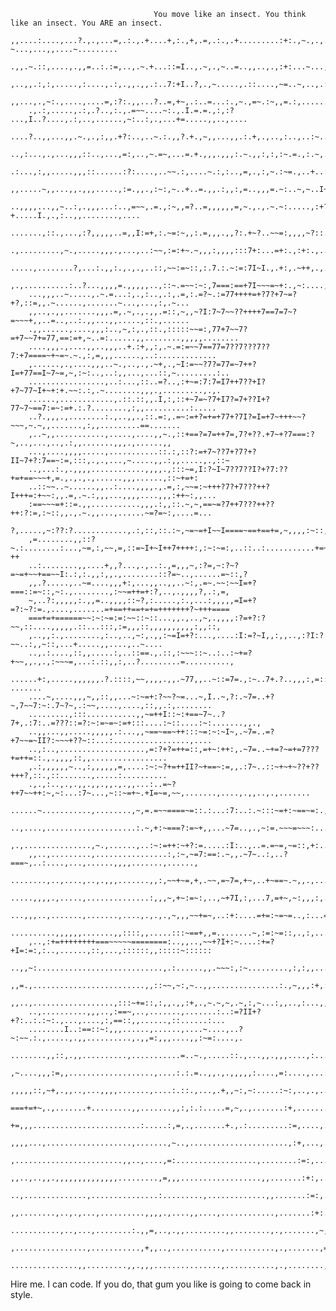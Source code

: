                                     You move like an insect. You think like an insect. You ARE an insect. 
        ,,....:....,...?.,.,...=,.:.,.+....+,:.,+,.=,.:.,.+.........:+:.,~.,.,..:.:?~...,...,,....~.........
        .,,.~.::,....,.,,=..:.:=,..,.~.+...::=I..,.~,.,~..=..,,..,.,:+:...~...,I.=:=...,..?.,...~.,:....,...
        ,..,,.:,:,.....,:....,.:,.,,.,,.:..7:+I..?,.,~.....,.::....,~=..~,..,.:,.:+:.,~,.I...:.,.,....,,..,:
        ,,...,.,~:.,....,....=,:?:.,,...?..=,+~,.:..=...:.,~.,=~.:~,,=.:,........~~:.........:..,.....,.,..,
        .,.:,.....,.:,.?..,:.,.=~~....~:.,.I.=.=.,:,:? ...,I..?....,.:,..,......,~:..:,.,...+=.....,,..,....
        ....?..,,...,,.~.,.,:,,.+?:..,..~.:.,,?.+.,~,,...,,.:.+,.,..,:..,..:~...~+:,...,...=,....:........,.
        ..,:...,.,...,,,::..,...,=:,..,~.=~,...=.+.,,,.,,,:.~.,,:,:,:~.=.,:.~,.::~+.......:=...,.,.....:.:..
        .:...,:,,.....,,,::......:?:....,..~~.:,....~.:,:..,=,.,:,~.:~=.,..+..::+=...:.....:,...,,....:.:.,,
        ,,.....~,,...,,.,,,.....,:=.,,.,:~:,~..+..=.,,.:,,:,=..,,,=.~:..~,~..I~=~,...+...:..,.,......,......
        ..,,,,...,,~..:,.,,,...:..,=~~,.=.,:~,,=?..=,,,,,,=,~.,.,.~.~:.....,:+?+.....I.,.,:..,,........,....
        .......,::.,...,:?,,,,,..=,,I:=+,:.~=:~,,:.=,,,.,,?:.+~?..~~=:,,,,~?::.......+,..,..,.....,....,....
        .,.........,~.,.....,,,.,...,..:~~,:=:+~.~,,,:,,,,:::7+:...=+:.,:+:.,.......+..,:,.........,,.,,..,,
        .....,........?,...:.,,:.,.,.,..::,~~:=~::,:.7.:.~:=:7I~I.,.+:,.~++,.,.....~.,...,......,,,.:..~,,..
        ,.,..........:..?...,,,,=.,,,,,..,::~.=~~:~:,7===:==+7I~~~=~+:.,~:....,...,...,.......,....,..::.,..
        ...,,,..~.....,.~.=...:,.,:..,.:,.=,:.=?~.:=77++++=+?7?+7~=?+?,::=,,.~......,.......~...,...,:,.~...
        ,,..,.,,.......,,,.=,.~,.,.,,.=::,~,,~?I:7~7~~??++++7==7=7~?=~~~+,,..=..,..:.,,...,,.....,::.,......
        .,,......,....,,,:..,~,:,.,::.,:::::~~=:,77+7~~7?=+7~~7+=77,==:=+,~..=:......,,........,,,,,........
        ....,,,.,....,,..,,,..+.:+,,:,.~.=:=~~7==77=7??7???7??7:+7====~+~=~.~.,:,=,,,......,..:.............
        ,......,.,....,,,..~.,..,.,.~+,.,~I:=~~?7?=77=~7++?I=+77==I~7~=,~,:~:..,..:,,...,...::,~.........:..
        .................,..:...,::..=?..,:+~=:7:7=I7++7??+I?+7~77~I+~+:+.~~:.:,.~........,,,.,.........,.,.
        ......,............,.::.::,,.I,:,::+~7=~?7+I7?=7+??I+?77~7~==7:=~:=+.:.?........,:,,..........:.....
        ..?.,,,.,........:.,..,,.,::.=:,.=~:=+?=+=+77+?7I?=I=+7~+++~~?~~~,~.~,,.......,:,,.........==.......
        ,..~,,...........,.....,....,,~.,::+==?=7=++7=,7?+??.+7~+?7===:?~,..,...,..,.:,,.......,,,.,......,,
        ...,....,,,,.....,...........::.:,::?:=+7~??7+?7?+?II~7+?:7==~:=,:::,.,.,...,~.....,,.:,,.....,.,::~
        ..,...:.,.,,,,............,,,,.,:::~=,I:?~I~7??7??I?+?7:??+=+==~~~+,=.,.,.,.,......,,,......,::~+=+:
        ..::~~..~......,,..:....,,,,.,.=,:,~~=:~+++?7?+7???++?I+++=:+~~:,,.=,.~.:,,,...,,,,....,,,:++~:,,...
        :==~~~=+::=.,,...........,,,.:,,::.~,~,==~=?7++7???++??++:?:=,:~::,,.,.~.,,...,......~=?=~:,....=...
        ?,.....,~:??:?............,.:,::,::.:~,~=~=+I~~I====~==+==+=,~,,,,:~::,~,,,...,.....++:,...........,
        ,=........,,::?~.:........:...,~=,:,~~,=,::=~I+~I++7++++:,:~:~=:,..::..:...........+=~.,......=:=?++
        ..:........,,....+,,?...,.,..:.,=,,,~,:?=,~:?~?=~=+~~+==~~I:.:,:.,,:,,.,........::?=~..,......=~::,?
        ,,.?.....,..~=....,,,+:,...,,..,,..~:,.=~.~~:~~I=+?===::=~::,~:.,........,:~~=++=+:?,..,.,,,,?,.:,=,
        ~,..?:,,,,,:.,,=..,,,,::~?,:.....,:.,...:,,,,,=I=+?=?:~?:=.,....,.......=+==++==+=+=+++++++?~+++====
        ===+=+======~~:~:~=:=:~~::~::...,,.,..,~,.,,,,:?=+?:?~~,::....,,,,,.::...:::,:=,,,::,,,,,,,,,,:,,::,
        ,..,,:.,........,:..,..,~:,.,,:~=I=+?:...,....:I:=?~I,,:,,..,:?I:?~~..:,,~::,...+.....,,....,..~....
        ..,.:....,::,,.....:,..::==.,.::,:~~~::~..:..:~+=?+~~,,.,.,:~~~=,...:.::,,:,..?.........=..........,
        ......+:,.....,,,,,,.?.::::,~~,,,,.,,.~77,,..~::=7=.,:~..7+.?..,,,:,=::~~::..,....,:=:...,:: .......
        ....~,....,,,~,,::,,...~:~=+:?~~?~=...~,I..~,?:.~7=..+?~,7~~7:~:.7~?~,.:~~,....,....,::,,.:,........
        .........,:::...........,,~=++I::~:+==~7~..?7+,.:7:..=???::=?:~:=~=~:=+:::....:~::....:~:.......,,.,
        ..,,...,,.....,,,,,.:...,,~==~==~++:::~=:~:~I~,.~7=..=?+7~~=~II?:~~~+??~::...:.................,....
        ..,:..,...................,=:?+?=++=::,=+~:++:,.~7=..~+=?~=+=7???+=++=::.,.,,,,::,,.................
        ,.:,,,,,,~..,:,,,,,,=,....:~:~?+=++II?~+==~:=,,.:7~..::~+~+~??+??+++?,::.,::.......,.....:..........
        .,.,:..,.,.,,.,,.,,.,.,,...:..=~?++7~~++:~,~:...:7~...,~::~=+~.+I=~=,~~,.......,....,.,,..,.,.......
        ......~...........,........,~,=.=~~====~=::.:...:7:..:.~:::~=+:~==~=:.,,...............,........:~==
        ..,....,....................:.~,+:~===?:=~+,,...~7=..,.,~:=.~~~=~~~:...,.,......,,....,,...,.:...::,
        ,.,...............,~.,......,..:~:=++:~+?:=.....:I:..,..=.=~=,~=::,+:....................,..,...,...
        ,,..,.........,................:,:~,~=7:==:.~,,.~7~..:,..?===~,..:....,...,......,,,,.......,......,
        ........,..,....,..,.,,,.......,,:,~~+~=,+,.~~,=~7=,+~,..+~==~.~,,.,.......,,:..,....,......,.,.I.,.
        .....,,,,.,.....,..............:,,,~,+~:=~:,..,~+7I,:,...7,=+~,~:,,,:,..,:..,.,:,,......,,.....,.,..
        ...,,,..,.......,.......,....,.,.,.,~,,,~~+=~,..:+:....=+=:~=~=..,:...=.........,,,,..............,,
        ..........,,,,,,.......,,::::,,.....:::~==+,,=........~,:=:~=::,.,:,...,:....,.,,,,,,,,:::::::::,,,,
        ,..,:+=++++++++===~~~~~========:..,,..,~~+?I+:~....:+=?+I=:=:,:..,......,::,...,::::::,,:::::~::::::
        ..,,~:............................,.:......,,.~~~:,:~.........,:,:,,........,::.....,,.:.,,,:,~.:.=.
        ,,=.,.........................,,::~~,~:,~..,,...............:.,~,,,:+,:,........,,:,.?,..,.......,,,
        ,,..,..................,:::~+=::,:,,.,,:+,.,~.~,~,.~,:,~...:,,..,:...,,~+::,...~....,.,.....,......,
        ..,..........,,,..,:==~,..,.......,.......:..:=?II+?+?:..:.:~:.,...,....,:,==::,,......,::......:...
        ........I..:==::~:,,,......,......,....~....,..?~:~~.:.,.....,.,,..........,.,,=:,,,....,,:~=:....,.
        ........,,::,.,,..........,...........=..~.,.....::.,...,,.,,,....,:..............,=~:~~++~~:~=+~,:,
        ,~....,,,:=,,...................,....:.:.=..,,.,.,,,,,:....,=:....,...::..,...:.....,:::,.......:,::
        ,,,,,::,~+,.,,..,...,,,,.......,....:.::.,...,.+,,~:,~:.....:~:,..,.,...,,.....:...,.........,....,.
        ===+=+~,.,.......+.........,,.......,,:,:.:.....=,~,.,.......:+,..........,,..,.................,:.,
        +=,,,........................:.....:,=,.,.......+.,.:.........:=,....,......,....,.......,......,...
        ,,,,...,...................,.......,~..,......................,:+,...,..............................
        ,........................,,..,....,=:..................,........:=:,...............,................
        ,,..,..,,.,,,,,,,,,,,,,,.........,=,,,..................,,.......:+:,.................,.........,...
        ..,..............,...............:.........,.............,,.......:=:,......,...............,.......
        ,,........,..,.,...,..........,,,,.,....,,....,............,.......:+:.........................,....
        ...........,..,...,........:.,,=,..,.,,.........,,........,.,.......,~,,.......................,....
        ,................,...........,+,,..,...........,...........,.,.......,=........,......,.............
        ...............,,.........,,.,,,...............,...........,.,........,=.....,.........,........~...
  
Hire me. I can code. If you do, that gum you like is going to come back in style.
